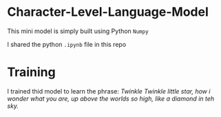 # Character-Level-Language-Model
This mini model is simply built using Python `Numpy`

I shared the python `.ipynb` file in this repo 

# Training
I trained thid model to learn the phrase: *Twinkle Twinkle little star, how i wonder what you are, up above the worlds so high, like a diamond in teh sky.*
